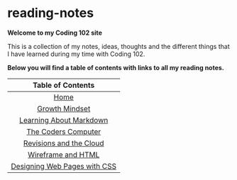 # reading-notes

**Welcome to my Coding 102 site**

This is a collection of my notes, ideas, thoughts and the different things that I have learned during my time
with Coding 102.

**Below you will find a table of contents with links to all my reading notes.**

|Table of Contents                          |
| :---:|
| [Home](README.md)|
| [Growth Mindset](GrowthMindset.md)|
| [Learning About Markdown](read-01.md)|
| [The Coders Computer](TheCodersComputer.md)|
| [Revisions and the Cloud](revisions_and_the_cloud.md)|
| [Wireframe and HTML](wireframe_html.md)|
| [Designing Web Pages with CSS](design_css.md)|